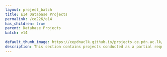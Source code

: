 ```yaml
---
layout: project_batch
title: E14 Database Projects
permalink: /co226/e14
has_children: true
parent: Database Projects
batch: e14
    
default_thumb_image: https://cepdnaclk.github.io/projects.ce.pdn.ac.lk/data/categories/co226/thumbnail.jpg
description: This section contains projects conducted as a partial requirement to complete the course CO226 - Database Systems. Usually, these projects are conducted by groups of 3 students. The course focuses on database systems and students are required to develop a database management system for the project
---
```

